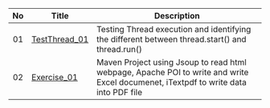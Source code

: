 | No | Title | Description |
|:-----:|-----|-----|
| 01 | [TestThread_01](https://github.com/NgZhengYi/245278_STIW3054_A181/tree/master/TestThread_01) | Testing Thread execution and identifying the different between thread.start() and thread.run()  |
| 02 | [Exercise_01](https://github.com/NgZhengYi/245278_STIW3054_A181/tree/master/Exercise_01) | Maven Project using Jsoup to read html webpage, Apache POI to write and write Excel documenet, iTextpdf to write data into PDF file |
